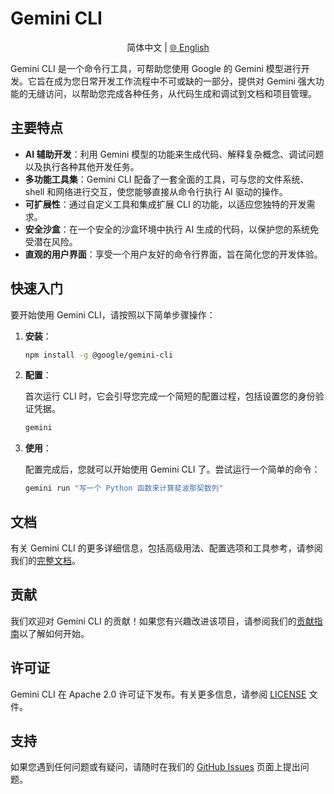# Gemini CLI

<p align="center">
  简体中文 | <a href="../../README.md">🌐 English</a>
</p>

Gemini CLI 是一个命令行工具，可帮助您使用 Google 的 Gemini 模型进行开发。它旨在成为您日常开发工作流程中不可或缺的一部分，提供对 Gemini 强大功能的无缝访问，以帮助您完成各种任务，从代码生成和调试到文档和项目管理。

## 主要特点

- **AI 辅助开发**：利用 Gemini 模型的功能来生成代码、解释复杂概念、调试问题以及执行各种其他开发任务。
- **多功能工具集**：Gemini CLI 配备了一套全面的工具，可与您的文件系统、shell 和网络进行交互，使您能够直接从命令行执行 AI 驱动的操作。
- **可扩展性**：通过自定义工具和集成扩展 CLI 的功能，以适应您独特的开发需求。
- **安全沙盒**：在一个安全的沙盒环境中执行 AI 生成的代码，以保护您的系统免受潜在风险。
- **直观的用户界面**：享受一个用户友好的命令行界面，旨在简化您的开发体验。

## 快速入门

要开始使用 Gemini CLI，请按照以下简单步骤操作：

1.  **安装**：

    ```bash
    npm install -g @google/gemini-cli
    ```

2.  **配置**：

    首次运行 CLI 时，它会引导您完成一个简短的配置过程，包括设置您的身份验证凭据。

    ```bash
    gemini
    ```

3.  **使用**：

    配置完成后，您就可以开始使用 Gemini CLI 了。尝试运行一个简单的命令：

    ```bash
    gemini run "写一个 Python 函数来计算斐波那契数列"
    ```

## 文档

有关 Gemini CLI 的更多详细信息，包括高级用法、配置选项和工具参考，请参阅我们的[完整文档](./docs/index.md)。

## 贡献

我们欢迎对 Gemini CLI 的贡献！如果您有兴趣改进该项目，请参阅我们的[贡献指南](./CONTRIBUTING.md)以了解如何开始。

## 许可证

Gemini CLI 在 Apache 2.0 许可证下发布。有关更多信息，请参阅 [LICENSE](../../LICENSE) 文件。

## 支持

如果您遇到任何问题或有疑问，请随时在我们的 [GitHub Issues](https://github.com/google-gemini/gemini-cli/issues) 页面上提出问题。

